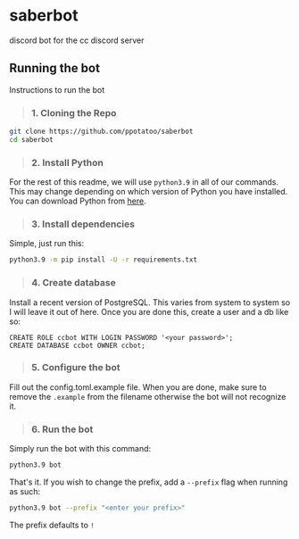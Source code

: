 # saberbot
discord bot for the cc discord server

## Running the bot
Instructions to run the bot

> ### 1. **Cloning the Repo**

```bash
git clone https://github.com/ppotatoo/saberbot
cd saberbot
```

> ### 2. **Install Python**

For the rest of this readme, we will use `python3.9` in all of our commands. This may change depending on which version of Python you have installed. You can download Python from [here](https://www.python.org/downloads/).

> ### 3. **Install dependencies**

Simple, just run this:
```bash
python3.9 -m pip install -U -r requirements.txt
```
> ### 4. **Create database**

Install a recent version of PostgreSQL. This varies from system to system so I will leave it out of here. Once you are done this, create a user and a db like so: 
```psql
CREATE ROLE ccbot WITH LOGIN PASSWORD '<your password>';
CREATE DATABASE ccbot OWNER ccbot;
```

> ### 5. **Configure the bot**

Fill out the config.toml.example file. When you are done, make sure to remove the `.example` from the filename otherwise the bot will not recognize it.

> ### 6. **Run the bot**

Simply run the bot with this command: 
```bash
python3.9 bot
```
That's it. If you wish to change the prefix, add a `--prefix` flag when running as such:
```bash
python3.9 bot --prefix "<enter your prefix>"
```
The prefix defaults to `!`




